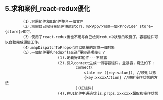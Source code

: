 ## 5.求和案例_react-redux優化
			(1).容器組件和UI組件整合一個文件
			(2).無需自己給容器組件傳遞store，給<App/>包裹一個<Provider store={store}>即可。
			(3).使用了react-redux後也不用再自己檢測redux中狀態的改變了，容器組件可以自動完成這個工作。
			(4).mapDispatchToProps也可以簡單的寫成一個對象
			(5).一個組件要和redux“打交道”要經過哪幾步？
							(1).定義好UI組件---不暴露
							(2).引入connect生成一個容器組件，並暴露，寫法如下：
									connect(
										state => ({key:value}), //映射狀態
										{key:xxxxxAction} //映射操作狀態的方法
									)(UI組件)
							(4).在UI組件中通過this.props.xxxxxxx讀取和操作狀態